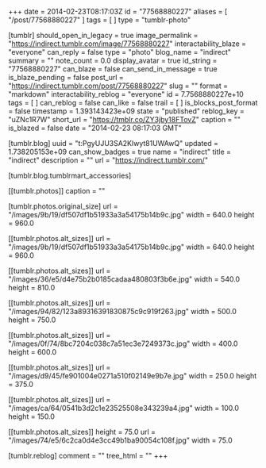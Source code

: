 +++
date = 2014-02-23T08:17:03Z
id = "77568880227"
aliases = [ "/post/77568880227" ]
tags = [ ]
type = "tumblr-photo"

[tumblr]
should_open_in_legacy = true
image_permalink = "https://indirect.tumblr.com/image/77568880227"
interactability_blaze = "everyone"
can_reply = false
type = "photo"
blog_name = "indirect"
summary = ""
note_count = 0.0
display_avatar = true
id_string = "77568880227"
can_blaze = false
can_send_in_message = true
is_blaze_pending = false
post_url = "https://indirect.tumblr.com/post/77568880227"
slug = ""
format = "markdown"
interactability_reblog = "everyone"
id = 7.7568880227e+10
tags = [ ]
can_reblog = false
can_like = false
trail = [ ]
is_blocks_post_format = false
timestamp = 1.393143423e+09
state = "published"
reblog_key = "uZNc1R7W"
short_url = "https://tmblr.co/ZY3jby18FTovZ"
caption = ""
is_blazed = false
date = "2014-02-23 08:17:03 GMT"

[tumblr.blog]
uuid = "t:PgyUJU3SA2Klwyt81UWAwQ"
updated = 1.738205153e+09
can_show_badges = true
name = "indirect"
title = "indirect"
description = ""
url = "https://indirect.tumblr.com/"

[tumblr.blog.tumblrmart_accessories]

[[tumblr.photos]]
caption = ""

[tumblr.photos.original_size]
url = "/images/9b/19/df507df1b51933a3a54175b14b9c.jpg"
width = 640.0
height = 960.0

[[tumblr.photos.alt_sizes]]
url = "/images/9b/19/df507df1b51933a3a54175b14b9c.jpg"
width = 640.0
height = 960.0

[[tumblr.photos.alt_sizes]]
url = "/images/36/e5/d4e75b2b0185cadaa480803f3b6e.jpg"
width = 540.0
height = 810.0

[[tumblr.photos.alt_sizes]]
url = "/images/94/82/123a89316391830875c9c919f263.jpg"
width = 500.0
height = 750.0

[[tumblr.photos.alt_sizes]]
url = "/images/0f/74/8bc7204c038c7a51ec3e7249373c.jpg"
width = 400.0
height = 600.0

[[tumblr.photos.alt_sizes]]
url = "/images/d9/45/fe901004e0271a510f02149e9b7e.jpg"
width = 250.0
height = 375.0

[[tumblr.photos.alt_sizes]]
url = "/images/ca/64/0541b3d2c1e23525508e343239a4.jpg"
width = 100.0
height = 150.0

[[tumblr.photos.alt_sizes]]
height = 75.0
url = "/images/74/e5/6c2ca0d4e3cc49b1ba90054c108f.jpg"
width = 75.0

[tumblr.reblog]
comment = ""
tree_html = ""
+++

